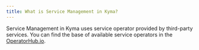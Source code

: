 ```yaml
---
title: What is Service Management in Kyma?
---
```


Service Management in Kyma uses service operator provided by third-party services. You can find the base of available service operators in the [OperatorHub.io](https://operatorhub.io/).
